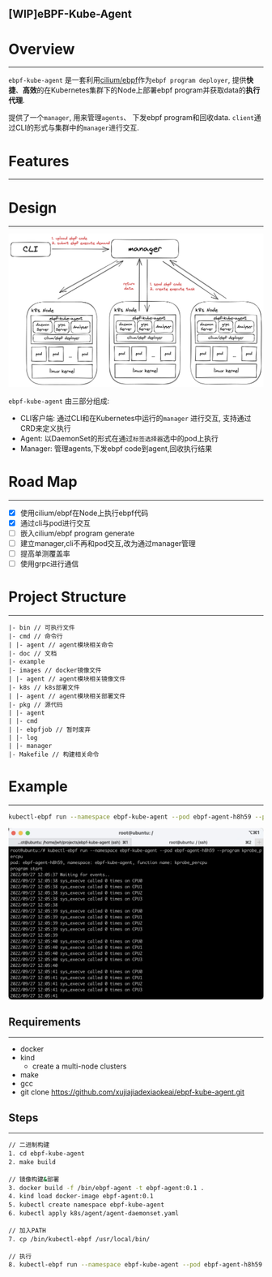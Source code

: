 [WIP]eBPF-Kube-Agent
---
# Overview
---

`ebpf-kube-agent` 是一套利用[cilium/ebpf](https://github.com/cilium/ebpf)作为`ebpf program deployer`, 提供**快捷**、**高效**的在Kubernetes集群下的Node上部署ebpf program并获取data的**执行代理**.

提供了一个`manager`, 用来管理`agents`、 下发ebpf program和回收data. `client`通过CLI的形式与集群中的`manager`进行交互.

# Features
---



# Design
---

![Design](doc/images/design2.png)

`ebpf-kube-agent` 由三部分组成:
* CLI客户端: 通过CLI和在Kubernetes中运行的`manager` 进行交互, 支持通过CRD来定义执行
* Agent: 以DaemonSet的形式在通过`标签选择器`选中的pod上执行
* Manager: 管理agents,下发ebpf code到agent,回收执行结果

# Road Map
---

- [X] 使用cilium/ebpf在Node上执行ebpf代码
- [X] 通过cli与pod进行交互
- [ ] 嵌入cilium/ebpf program generate
- [ ] 建立manager,cli不再和pod交互,改为通过manager管理
- [ ] 提高单测覆盖率
- [ ] 使用grpc进行通信

# Project Structure
---

```
|- bin // 可执行文件
|- cmd // 命令行
| |- agent // agent模块相关命令
|- doc // 文档
|- example 
|- images // docker镜像文件
| |- agent // agent模块相关镜像文件
|- k8s // k8s部署文件
| |- agent // agent模块相关部署文件
|- pkg // 源代码
| |- agent
| |- cmd
| |- ebpfjob // 暂时废弃
| |- log
| |- manager
|- Makefile // 构建相关命令
```

# Example
---

```sh
kubectl-ebpf run --namespace ebpf-kube-agent --pod ebpf-agent-h8h59 --program kprobe_percpu
```
![example](doc/images/run-example.jpg)

## Requirements
---

- docker
- kind 
  - create a multi-node clusters
- make
- gcc
- git clone https://github.com/xujiajiadexiaokeai/ebpf-kube-agent.git

## Steps
---

```sh
// 二进制构建
1. cd ebpf-kube-agent
2. make build

// 镜像构建&部署
3. docker build -f /bin/ebpf-agent -t ebpf-agent:0.1 .
4. kind load docker-image ebpf-agent:0.1
5. kubectl create namespace ebpf-kube-agent
6. kubectl apply k8s/agent/agent-daemonset.yaml

// 加入PATH
7. cp /bin/kubectl-ebpf /usr/local/bin/

// 执行
8. kubectl-ebpf run --namespace ebpf-kube-agent --pod ebpf-agent-h8h59 --program kprobe_percpu
```